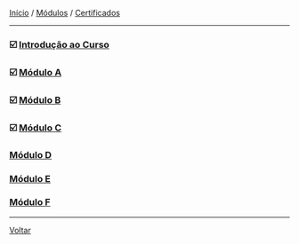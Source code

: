 [Início](https://github.com/Thalyalm/curso-javascript) / 
[Módulos](https://github.com/Thalyalm/curso-javascript/tree/master/modulos/readme.md) /
[Certificados](https://github.com/Thalyalm/curso-javascript/tree/master/certificados)

---

### :ballot_box_with_check: [Introdução ao Curso](/modulos/introducao-ao-curso/readme.md)

### :ballot_box_with_check: [Módulo A](/modulos/modulo-a/readme.md)

### :ballot_box_with_check: [Módulo B](/modulos/modulo-b/readme.md)

### :ballot_box_with_check: [Módulo C](/modulos/modulo-c/readme.md)

### [Módulo D](/modulos/modulo-d/readme.md)

### [Módulo E](/modulos/modulo-e/readme.md)

### [Módulo F](/modulos/modulo-f/readme.md)

---

[Voltar](https://github.com/Thalyalm/curso-javascript)